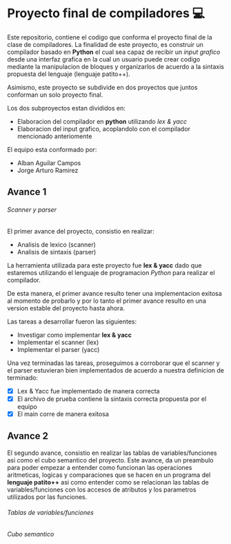# Proyecto final de compiladores :computer:
Este repositorio, contiene el codigo que conforma el proyecto final de la
clase de compiladores. La finalidad de este proyecto, es construir un compilador
basado en **Python** el cual sea capaz de recibir un *input grafico* desde una
interfaz grafica en la cual un usuario puede crear codigo mediante la manipulacion
de bloques y organizarlos de acuerdo a la sintaxis propuesta del lenguaje (lenguaje
patito++).

Asimismo, este proyecto se subdivide en dos proyectos que juntos conforman un solo
proyecto final.

Los dos subproyectos estan divididos en:
- Elaboracion del compilador en **python** utilizando *lex & yacc*
- Elaboracion del input grafico, acoplandolo con el compilador mencionado
anteriomente

El equipo esta conformado por:
- Alban Aguilar Campos
- Jorge Arturo Ramirez

## Avance 1

###### Scanner y parser

El primer avance del proyecto, consistio en realizar:
- Analisis de lexico (scanner)
- Analisis de sintaxis (parser)

La herramienta utilizada para este proyecto fue **lex & yacc** dado que estaremos
utilizando el lenguaje de programacion *Python* para realizar el compilador.

De esta manera, el primer avance resulto tener una implementacion exitosa al momento
de probarlo y por lo tanto el primer avance resulto en una version estable del proyecto
hasta ahora.

Las tareas a desarrollar fueron las siguientes:
- Investigar como implementar **lex & yacc**
- Implementar el scanner (lex)
- Implementar el parser (yacc)

Una vez terminadas las tareas, proseguimos a corroborar que el scanner y el parser
estuvieran bien implementados de acuerdo a nuestra definicion de terminado:
- [x] Lex & Yacc fue implementado de manera correcta
- [x] El archivo de prueba contiene la sintaxis correcta propuesta por el equipo
- [x] El main corre de manera exitosa

## Avance 2

El segundo avance, consistio en realizar las tablas de variables/funciones asi como
el cubo semantico del proyecto. Este avance, da un preambulo para poder empezar a
entender como funcionan las operaciones aritmeticas, logicas y comparaciones que se
hacen en un programa del **lenguaje patito++** asi como entender como se relacionan
las tablas de variables/funciones con los accesos de atributos y los parametros utilizados
por las funciones.

###### Tablas de variables/funciones

###### Cubo semantico
